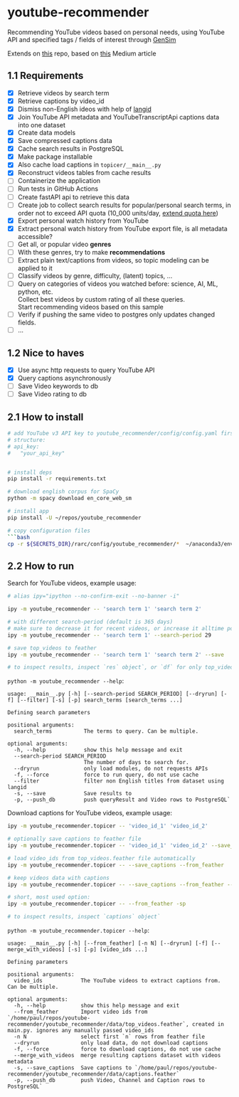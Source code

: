 # youtube-recommender

Recommending YouTube videos based on personal needs, using YouTube API and specified tags / fields of interest through [GenSim](https://radimrehurek.com/gensim/)

Extends on [this](https://github.com/chris-lovejoy/YouTube-video-finder) repo, based on [this](https://towardsdatascience.com/i-created-my-own-youtube-algorithm-to-stop-me-wasting-time-afd170f4ca3a) Medium article

## 1.1 Requirements

- [x] Retrieve videos by search term
- [x] Retrieve captions by video_id
- [x] Dismiss non-English ideos with help of [langid](https://github.com/saffsd/langid.py)
- [x] Join YouTube API metadata and YouTubeTranscriptApi captions data into one dataset
- [x] Create data models
- [x] Save compressed captions data
- [x] Cache search results in PostgreSQL
- [x] Make package installable
- [x] Also cache load captions in `topicer/__main__.py`
- [x] Reconstruct videos tables from cache results
- [ ] Containerize the application
- [ ] Run tests in GitHub Actions
- [ ] Create fastAPI api to retrieve this data
- [ ] Create job to collect search results for popular/personal search terms, in order not to exceed API quota (10_000 units/day, [extend quota here](https://support.google.com/youtube/contact/yt_api_form))
- [x] Export personal watch history from YouTube
- [x] Extract personal watch history from YouTube export file, is all metadata accessible?
- [ ] Get all, or popular video **genres**
- [ ] With these genres, try to make **recommendations**
- [ ] Extract plain text/captions from videos, so topic modeling can be applied to it
- [ ] Classify videos by genre, difficulty, (latent) topics, ...
- [ ] Query on categories of videos you watched before: science, AI, ML, python, etc. \
       Collect best videos by custom rating of all these queries. \
       Start recommending videos based on this sample
- [ ] Verify if pushing the same video to postgres only updates changed fields.
- [ ] ...

## 1.2 Nice to haves

- [x] Use async http requests to query YouTube API
- [x] Query captions asynchronously
- [ ] Save Video keywords to db
- [ ] Save Video rating to db

## 2.1 How to install

````bash
# add YouTube v3 API key to youtube_recommender/config/config.yaml first!
# structure:
# api_key:
#   "your_api_key"


# install deps
pip install -r requirements.txt

# download english corpus for SpaCy
python -m spacy download en_core_web_sm

# install app
pip install -U ~/repos/youtube_recommender

# copy configuration files
```bash
cp -r ${SECRETS_DIR}/rarc/config/youtube_recommender/*  ~/anaconda3/envs/py39/lib/python3.9/site-packages/youtube_recommender/config
````

## 2.2 How to run

Search for YouTube videos, example usage:

```bash
# alias ipy="ipython --no-confirm-exit --no-banner -i"

ipy -m youtube_recommender -- 'search term 1' 'search term 2'

# with different search-period (default is 365 days)
# make sure to decrease it for recent videos, or increase it alltime popular videos
ipy -m youtube_recommender -- 'search term 1' --search-period 29

# save top_videos to feather
ipy -m youtube_recommender -- 'search term 1' 'search term 2' --save

# to inspect results, inspect `res` object`, or `df` for only top_videos
```

`python -m youtube_recommender --help`:

```
usage: __main__.py [-h] [--search-period SEARCH_PERIOD] [--dryrun] [-f] [--filter] [-s] [-p] search_terms [search_terms ...]

Defining search parameters

positional arguments:
  search_terms          The terms to query. Can be multiple.

optional arguments:
  -h, --help            show this help message and exit
  --search-period SEARCH_PERIOD
                        The number of days to search for.
  --dryrun              only load modules, do not requests APIs
  -f, --force           force to run query, do not use cache
  --filter              filter non English titles from dataset using langid
  -s, --save            Save results to
  -p, --push_db         push queryResult and Video rows to PostgreSQL`
```

Download captions for YouTube videos, example usage:

```bash
ipy -m youtube_recommender.topicer -- 'video_id_1' 'video_id_2'

# optionally save captions to feather file
ipy -m youtube_recommender.topicer -- 'video_id_1' 'video_id_2' --save_captions

# load video_ids from top_videos.feather file automatically
ipy -m youtube_recommender.topicer -- --save_captions --from_feather

# keep videos data with captions
ipy -m youtube_recommender.topicer -- --save_captions --from_feather --merge_with_videos

# short, most used option:
ipy -m youtube_recommender.topicer -- --from_feather -sp

# to inspect results, inspect `captions` object`
```

`python -m youtube_recommender.topicer --help`:

```
usage: __main__.py [-h] [--from_feather] [-n N] [--dryrun] [-f] [--merge_with_videos] [-s] [-p] [video_ids ...]

Defining parameters

positional arguments:
  video_ids            The YouTube videos to extract captions from. Can be multiple.

optional arguments:
  -h, --help           show this help message and exit
  --from_feather       Import video ids from `/home/paul/repos/youtube-recommender/youtube_recommender/data/top_videos.feather`, created in main.py. ignores any manually passed video_ids
  -n N                 select first `n` rows from feather file
  --dryrun             only load data, do not download captions
  -f, --force          force to download captions, do not use cache
  --merge_with_videos  merge resulting captions dataset with videos metadata
  -s, --save_captions  Save captions to `/home/paul/repos/youtube-recommender/youtube_recommender/data/captions.feather`
  -p, --push_db        push Video, Channel and Caption rows to PostgreSQL`
```
